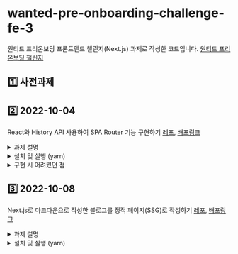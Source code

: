 # wanted-pre-onboarding-challenge-fe-3

원티드 프리온보딩 프론트앤드 챌린지(Next.js) 과제로 작성한 코드입니다. [원티드 프리온보딩 챌린지](https://www.wanted.co.kr/events/pre_challenge_fe_3)

## 1️⃣ 사전과제

## 2️⃣ 2022-10-04
React와 History API 사용하여 SPA Router 기능 구현하기 [레포](https://github.com/sukyoungshin/wanted-pre-onboarding-challenge-fe-3), [배포링크](https://wanted-pre-onboarding-challenge-fe-3-three.vercel.app/)

<details>
  <summary>과제 설명</summary>
  <br/>

  **1) 해당 주소로 진입했을 때 아래 주소에 맞는 페이지가 렌더링 되어야 한다.**

  - `/` → `root` 페이지
  - `/about` → `about` 페이지

  **2) 버튼을 클릭하면 해당 페이지로, 뒤로 가기 버튼을 눌렀을 때 이전 페이지로 이동해야 한다.**

  - 힌트) `window.onpopstate`, `window.location.pathname` History API(`pushState`)

  **3) Router, Route 컴포넌트를 구현해야 하며, 형태는 아래와 같아야 한다.**

  ```
  ReactDOM.createRoot(container).render(
    <Router>
      <Route path="/" component={<Root />} />
      <Route path="/about" component={<About />} />
    </Router>
  );
  ```

  **4) 최소한의 push 기능을 가진 useRouter Hook을 작성한다.**

  ```
  const { push } = useRouter();
  ```

 </details>


<details>
 <summary>설치 및 실행 (yarn) </summary>
 <br/>
 
 ### 설치
 ```
 yarn install
 ```

 ### 실행
 ```
 yarn dev 
 ```
 
 ### package.json
 ```
 {
  "name": "wanted-pre-onboarding-challenge-fe-3",
  "private": true,
  "version": "0.0.0",
  "type": "module",
  "scripts": {
    "dev": "vite",
    "build": "tsc && vite build",
    "preview": "vite preview"
  },
  "resolutions": {
    "styled-components": "^5"
  },
  "dependencies": {
    "react": "^18.2.0",
    "react-dom": "^18.2.0",
    "styled-components": "^5.3.6"
  },
  "devDependencies": {
    "@types/node": "^18.8.2",
    "@types/react": "^18.0.17",
    "@types/react-dom": "^18.0.6",
    "@types/styled-components": "^5.1.26",
    "@vitejs/plugin-react": "^2.1.0",
    "typescript": "^4.6.4",
    "vite": "^3.1.0"
  }
}
 ```
 
</details>


<details>
  <summary>구현 시 어려웠던 점</summary>
  <br/>

  1) 브라우저 pathname 변경 후, match되는 페이지로 이동하도록 구현하는 과정을 생각하는 과정이 쉽지 않았습니다.
  2) context API와 History API를 처음 사용하다보니 용법이 익숙하지 않아서 헤맸습니다.
  3) TypeScript에서 타입 지정하는 것이 어려웠습니다. 

 </details>

## 3️⃣ 2022-10-08

Next.js로 마크다운으로 작성한 블로그를 정적 페이지(SSG)로 작성하기 [레포](https://github.com/sukyoungshin/blog), [배포링크](blog-sukyoungshin.vercel.app)

<details>
 <summary>과제 설명</summary>
 <br/>
 
 **:: 폴더 구조 및 라우팅**

- 사용자는 루트 경로의 `__posts` 폴더에 작성된 마크다운 파일(`.md`)를 작성할 수 있어야 합니다. 해당 파일은 마크다운 본문과 게시물에 대한 meta data를 담을 수 있어야 합니다. 아래는 마크다운에 jekyll에서 만든 `frontmatter`라는 문법([링크](https://jekyllrb.com/docs/front-matter/))을 적용한 예시입니다.
    
    ```markdown
    ---
    categories:
      - Development
      - VIM
    date: "2012-04-06"
    description: 설명을 적는 곳입니다
    slug: spf13-vim-3-0-release-and-new-website
    tags:
      - .vimrc
      - plugins
      - spf13-vim
      - vim
    title: hello
    ---
    
    ## 예시입니다
    - 예시입니다
    ```
    
- 블로그에 작성된 게시물을 렌더링하는 `목록 페이지`와 개별 게시물을 렌더링하는 `상세 페이지`로 나누어 작성해주세요.
    - `/` - 목록 페이지
    - `/[id]` - 상세 페이지
    - 마크다운을 JavaScript로 변환해주는 도구는 `remark`(마크다운 Parser), `remark-html`(remark로 파싱한 데이터를 html로 변환) 을 참고
    - 각 마크다운의 meta data는 `gray-matter`, `frontmatter` 참고
    - 마크다운을 React에 삽입할 때는 `dangerouslySetInnerHTML` 을 사용 ([참고 링크](https://ko.reactjs.org/docs/dom-elements.html#dangerouslysetinnerhtml))
    - (추가 구현) 코드 하이라이터는 `highlight.js`, `prism.js` 를 참고

**:: Next.js에서 지원하는 Prefetching 메서드를 적절히 사용해주세요.**

- 정적 페이지를 생성할 때 필요한 데이터 생성 → `getStaticProps`
- 각 포스트를 그려줄 상세 페이지 경로를 생성  → `getStaticPaths`

**:: 참고 사항**

- 가급적 TypeScript로 진행하시는 걸 추천드립니다.
- 과제의 목적이 디자인에 있지는 않기 때문에 UI 관련 라이브러리는 자유롭게 사용하셔도 좋습니다. 단, 라이브러리의 종류와 Next.js 간 호환이 잘 맞지 않아 에러가 발생하는 경우가 있을 수 있으니 유의하여 사용해주세요.
- CSS-in-JS 라이브러리 사용 시 `_document.js`에 각 라이브러리(`styled-components`, `emotion`, …)에 알맞은 세팅을 추가해주세요.
- [Vercel](https://vercel.com/)이나 [Netlify](https://www.netlify.com/)를 활용하면 정적 페이지를 간단하게 배포할 수 있습니다.
- 과제 완료 후 과제 제출 페이지에 해당 프로젝트의 github 링크로 제출해주세요. 프로젝트에 대한 간단한 소개가 README에 작성되어 있으면 좋습니다.
- 이 외에 추가 구현하고 싶은 기능이 있으면 자유롭게 구현해주세요.

</details>

<details>
 <summary>설치 및 실행 (yarn) </summary>
 <br/>
 
 ### 설치
 ```
 yarn install
 ```

 ### 실행
 ```
 yarn dev 
 ```

### package.json
 
</details>
